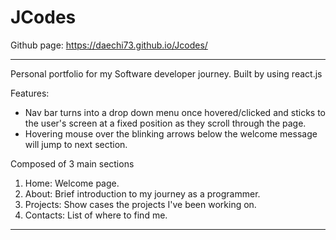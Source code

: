 # JCodes

Github page: https://daechi73.github.io/Jcodes/

---

Personal portfolio for my Software developer journey.
Built by using react.js

Features:

- Nav bar turns into a drop down menu once hovered/clicked and sticks to the user's screen at a fixed position as they scroll through the page.
- Hovering mouse over the blinking arrows below the welcome message will jump to next section.

Composed of 3 main sections

1. Home: Welcome page.
2. About: Brief introduction to my journey as a programmer.
3. Projects: Show cases the projects I've been working on.
4. Contacts: List of where to find me.

---
